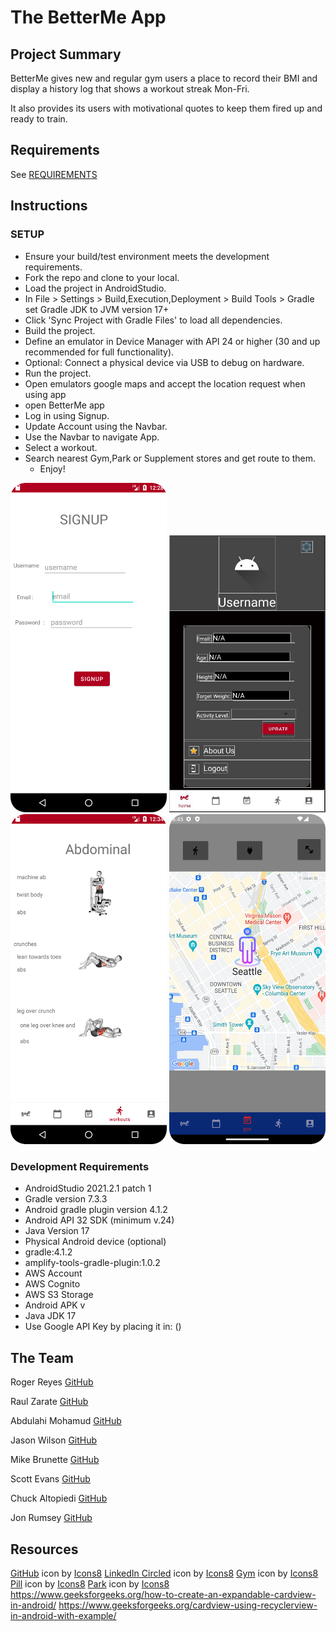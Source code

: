 # The BetterMe App

## Project Summary

BetterMe gives new and regular gym users a place to record their BMI and display a history log that shows a workout streak Mon-Fri.

It also provides its users with motivational quotes to keep them fired up and ready to train.

## Requirements

See [REQUIREMENTS](./REQUIREMENTS.md)

## Instructions

### SETUP

- Ensure your build/test environment meets the development requirements.
- Fork the repo and clone to your local.
- Load the project in AndroidStudio.
- In File > Settings > Build,Execution,Deployment > Build Tools > Gradle set Gradle JDK to JVM version 17+
- Click 'Sync Project with Gradle Files' to load all dependencies.
- Build the project. 
- Define an emulator in Device Manager with API 24 or higher (30 and up recommended for full functionality). 
- Optional: Connect a physical device via USB to debug on hardware.
- Run the project.
- Open emulators google maps and accept the location request when using app
- open BetterMe app
- Log in using Signup.
- Update Account using the Navbar.
- Use the Navbar to navigate App.
- Select a workout.
- Search nearest Gym,Park or Supplement stores and get route to them.
  - Enjoy!

[//]: # (  ![Step 1]&#40;Public/signup.png&#41;)
[//]: # (  ![Step 2]&#40;Public/update%20info.JPG&#41;)
[//]: # (  ![Step 3]&#40;Public/selectworkout.png&#41;)
[//]: # (  ![Gps]&#40;Public/img.png&#41;)
  <img src="Public/signup.png" alt="Step1" width="250">
  <img src="Public/updateinfo.JPG" alt="Step2" width="250">
  <img src="Public/selectworkout.png" alt="Step3" width="250">
  <img src="Public/img.png" alt="step 4" width="250">
      

### Development Requirements

- AndroidStudio 2021.2.1 patch 1
- Gradle version 7.3.3
- Android gradle plugin version 4.1.2
- Android API 32 SDK (minimum v.24)
- Java Version 17
- Physical Android device (optional)
- gradle:4.1.2
- amplify-tools-gradle-plugin:1.0.2
- AWS Account
- AWS Cognito
- AWS S3 Storage
- Android APK v
- Java JDK 17
- Use Google API Key by placing it in: ()

## The Team

Roger Reyes [GitHub](https://github.com/RogerMReyes)

Raul Zarate [GitHub](https://github.com/zaratr)

Abdulahi Mohamud [GitHub](https://github.com/AbdulahiMohamud)

Jason Wilson [GitHub](https://github.com/WilsonJhub)

Mike Brunette [GitHub](https://github.com/mcbrunette33) 

Scott Evans [GitHub](https://github.com/mScottEvans)

Chuck Altopiedi [GitHub](https://github.com/ChuckAlto)

Jon Rumsey [GitHub](https://github.com/nojronatron)

## Resources
<a target="_blank" href="https://icons8.com/icon/v551nqGeHhGn/github">GitHub</a> icon by <a target="_blank" href="https://icons8.com">Icons8</a>
<a target="_blank" href="https://icons8.com/icon/UyatB5WgOdeP/linkedin-circled">LinkedIn Circled</a> icon by <a target="_blank" href="https://icons8.com">Icons8</a>
<a target="_blank" href="https://icons8.com/icon/ZvjnlgX9t1tb/gym">Gym</a> icon by <a target="_blank" href="https://icons8.com">Icons8</a>
<a target="_blank" href="https://icons8.com/icon/i8S0UHJ4f47y/pill">Pill</a> icon by <a target="_blank" href="https://icons8.com">Icons8</a>
<a target="_blank" href="https://icons8.com/icon/j0vWxQ4slW7i/park">Park</a> icon by <a target="_blank" href="https://icons8.com">Icons8</a>
https://www.geeksforgeeks.org/how-to-create-an-expandable-cardview-in-android/
https://www.geeksforgeeks.org/cardview-using-recyclerview-in-android-with-example/